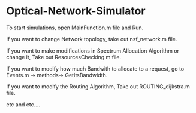 # Optical-Network-Simulator

To start simulations, open MainFunction.m file and Run.

If you want to change Network topology, take out nsf_network.m file.

If you want to make modifications in Spectrum Allocation Algorithm or change it, Take out ResourcesChecking.m file.

If you want to modify how much Bandwith to allocate to a request, go to Events.m -> methods-> GetItsBandwidth.

If you want to modify the Routing Algorithm, Take out ROUTING_dijkstra.m file.

etc and etc....
